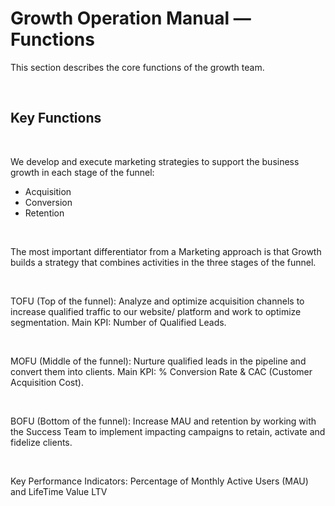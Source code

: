 # Growth Operation Manual — Functions

This section describes the core functions of the growth team.

<br/>

## Key Functions

<br/>

We develop and execute marketing strategies to support the business growth in each stage of the funnel: 

 - Acquisition <br/>
- Conversion <br/>
- Retention <br/>

<br/>

The most important differentiator from a Marketing approach is that Growth builds a strategy that combines activities in the three stages of the funnel.

<br/>

TOFU (Top of the funnel): Analyze and optimize acquisition channels to increase qualified traffic to our website/ platform and work to optimize segmentation. Main KPI: Number of Qualified Leads.

<br/>

MOFU (Middle of the funnel): Nurture qualified leads in the pipeline and convert them into clients. Main KPI: % Conversion Rate & CAC (Customer Acquisition Cost).

<br/>

BOFU (Bottom of the funnel): Increase MAU and retention by working with the Success Team to implement impacting campaigns to retain, activate and fidelize clients. 

<br/>

Key Performance Indicators: Percentage of Monthly Active Users (MAU) and LifeTime Value LTV
